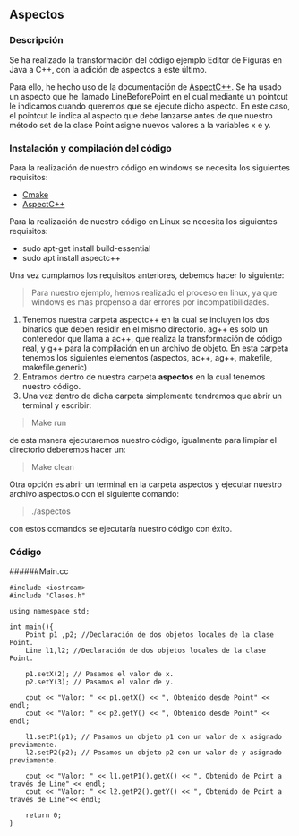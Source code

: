 ## Aspectos
### Descripción

Se ha realizado la transformación del código ejemplo Editor de Figuras en Java a C++, con la adición de aspectos a este último.

Para ello, he hecho uso de la documentación de [AspectC++](https://www.aspectc.org/Home.php "AspectC++"). Se ha usado un aspecto que he llamado LineBeforePoint en el cual mediante un pointcut le indicamos cuando queremos que se ejecute dicho aspecto. En este caso, el pointcut le indica al aspecto que debe lanzarse antes de que nuestro método set de la clase Point asigne nuevos valores a la variables x e y.


### Instalación y compilación del código

Para la realización de nuestro código en windows se necesita los siguientes requisitos:

- [Cmake](https://cmake.org/ "Cmake")
- [AspectC++](https://www.aspectc.org/Download.php "AspectC++")

Para la realización de nuestro código en Linux se necesita los siguientes requisitos:

- sudo apt-get install build-essential
- sudo apt install aspectc++

Una vez cumplamos los requisitos anteriores, debemos hacer lo siguiente:

> Para nuestro ejemplo, hemos realizado el proceso en linux, ya que windows es mas propenso a dar errores por incompatibilidades.

1. Tenemos nuestra carpeta aspectc++ en la cual se incluyen los dos binarios que deben residir en el mismo directorio. ag++ es solo un contenedor que llama a ac++, que realiza la transformación de código real, y g++ para la compilación en un archivo de objeto. En esta carpeta tenemos los siguientes elementos (aspectos, ac++, ag++, makefile, makefile.generic)
2. Entramos dentro de nuestra carpeta **aspectos** en la cual tenemos nuestro código.
3. Una vez dentro de dicha carpeta simplemente tendremos que abrir un terminal y escribir:
> Make run

de esta manera ejecutaremos nuestro código, igualmente para limpiar el directorio deberemos hacer un:
> Make clean

Otra opción es abrir un terminal en la carpeta aspectos y ejecutar nuestro archivo aspectos.o con el siguiente comando:

> ./aspectos

con estos comandos se ejecutaría nuestro código con éxito.

### Código
######Main.cc

    #include <iostream>
    #include "Clases.h"
    
    using namespace std;
    
    int main(){
    	Point p1 ,p2; //Declaración de dos objetos locales de la clase Point.
    	Line l1,l2; //Declaración de dos objetos locales de la clase Point.
    	
    	p1.setX(2); // Pasamos el valor de x.
    	p2.setY(3); // Pasamos el valor de y.
    
    	cout << "Valor: " << p1.getX() << ", Obtenido desde Point" << endl;
    	cout << "Valor: " << p2.getY() << ", Obtenido desde Point" << endl;
    	
    	l1.setP1(p1); // Pasamos un objeto p1 con un valor de x asignado previamente.
    	l2.setP2(p2); // Pasamos un objeto p2 con un valor de y asignado previamente.
    	
    	cout << "Valor: " << l1.getP1().getX() << ", Obtenido de Point a través de Line" << endl;
    	cout << "Valor: " << l2.getP2().getY() << ", Obtenido de Point a través de Line"<< endl;
    	
    	return 0;	
    }